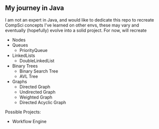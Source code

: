 ## My journey in Java
I am not an expert in Java, and would like to dedicate this repo to recreate CompSci concepts I've learned on other envs, these may vary and eventually (hopefully) evolve into a solid project. For now, will recreate
 - Nodes
 - Queues
    - PriorityQueue
 - LinkedLists
    - DoubleLinkedList
 - Binary Trees
    - Binary Search Tree
    - AVL Tree
 - Graphs
    - Directed Graph
    - Undirected Graph
    - Weighted Graph
    - Directed Acyclic Graph

Possible Projects:
 - Workflow Engine
 